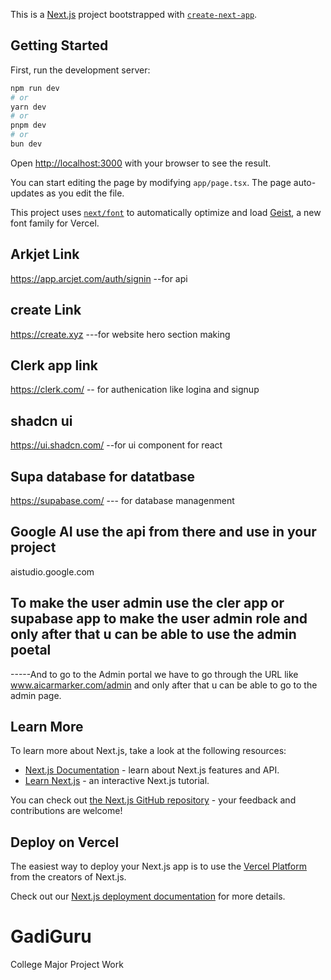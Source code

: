 This is a [Next.js](https://nextjs.org) project bootstrapped with [`create-next-app`](https://nextjs.org/docs/app/api-reference/cli/create-next-app).

## Getting Started

First, run the development server:

```bash
npm run dev
# or
yarn dev
# or
pnpm dev
# or
bun dev
```

Open [http://localhost:3000](http://localhost:3000) with your browser to see the result.

You can start editing the page by modifying `app/page.tsx`. The page auto-updates as you edit the file.

This project uses [`next/font`](https://nextjs.org/docs/app/building-your-application/optimizing/fonts) to automatically optimize and load [Geist](https://vercel.com/font), a new font family for Vercel.


## Arkjet Link 
https://app.arcjet.com/auth/signin --for api

## create Link 
https://create.xyz ---for website hero section making 

## Clerk app link 
https://clerk.com/ -- for authenication like logina and signup

## shadcn ui 
https://ui.shadcn.com/ --for ui component for react 

## Supa database for datatbase
https://supabase.com/ --- for database managenment

## Google AI  use the api from there and use in your project
aistudio.google.com

## To make the user admin use the cler app or supabase app to make the user admin role and only after that u can be able to use the admin poetal 
-----And to go to the Admin portal we have to go through the URL like www.aicarmarker.com/admin and only after 
that u can be able to go to the admin page.

## Learn More

To learn more about Next.js, take a look at the following resources:

- [Next.js Documentation](https://nextjs.org/docs) - learn about Next.js features and API.
- [Learn Next.js](https://nextjs.org/learn) - an interactive Next.js tutorial.

You can check out [the Next.js GitHub repository](https://github.com/vercel/next.js) - your feedback and contributions are welcome!

## Deploy on Vercel

The easiest way to deploy your Next.js app is to use the [Vercel Platform](https://vercel.com/new?utm_medium=default-template&filter=next.js&utm_source=create-next-app&utm_campaign=create-next-app-readme) from the creators of Next.js.

Check out our [Next.js deployment documentation](https://nextjs.org/docs/app/building-your-application/deploying) for more details.

# GadiGuru
College Major Project Work
